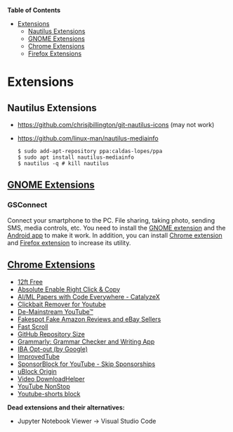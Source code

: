<!-- START doctoc generated TOC please keep comment here to allow auto update -->
<!-- DON'T EDIT THIS SECTION, INSTEAD RE-RUN doctoc TO UPDATE -->
**Table of Contents**

- [Extensions](#extensions)
  - [Nautilus Extensions](#nautilus-extensions)
  - [GNOME Extensions](#gnome-extensions)
  - [Chrome Extensions](#chrome-extensions)
  - [Firefox Extensions](#firefox-extensions)

<!-- END doctoc generated TOC please keep comment here to allow auto update -->

# Extensions



## Nautilus Extensions

- https://github.com/chrisjbillington/git-nautilus-icons (may not work)

- https://github.com/linux-man/nautilus-mediainfo

  ```
  $ sudo add-apt-repository ppa:caldas-lopes/ppa
  $ sudo apt install nautilus-mediainfo
  $ nautilus -q # kill nautilus
  ```



## [GNOME Extensions](https://extensions.gnome.org/)



### GSConnect

Connect your smartphone to the PC. File sharing, taking photo, sending SMS, media controls, etc. You need to install the [GNOME extension](https://extensions.gnome.org/extension/1319/gsconnect/) and the [Android app](https://play.google.com/store/apps/details?id=org.kde.kdeconnect_tp&hl=en_US&gl=US) to make it work. In addition, you can install [Chrome extension](https://chrome.google.com/webstore/detail/gsconnect/jfnifeihccihocjbfcfhicmmgpjicaec/related?hl=en ) and [Firefox extension](https://addons.mozilla.org/en-US/firefox/addon/gsconnect/) to increase its utility.

## [Chrome Extensions](https://chrome.google.com/webstore/category/extensions)

- [12ft Free](https://chrome.google.com/webstore/detail/12ft-free/ljgfopbnjccdcbmaanglicbcbhndoofa)
- [Absolute Enable Right Click & Copy](https://chrome.google.com/webstore/detail/absolute-enable-right-cli/jdocbkpgdakpekjlhemmfcncgdjeiika)
- [AI/ML Papers with Code Everywhere - CatalyzeX](https://chrome.google.com/webstore/detail/aiml-papers-with-code-eve/aikkeehnlfpamidigaffhfmgbkdeheil)
- [Clickbait Remover for Youtube](https://chrome.google.com/webstore/detail/clickbait-remover-for-you/omoinegiohhgbikclijaniebjpkeopip)
- [De-Mainstream YouTube™](https://chrome.google.com/webstore/detail/de-mainstream-youtube/dkcdmdpcapjlaoioeenamjdanpeehjan)
- [Fakespot Fake Amazon Reviews and eBay Sellers](https://chrome.google.com/webstore/detail/fakespot-fake-amazon-revi/nakplnnackehceedgkgkokbgbmfghain)
- [Fast Scroll](https://chrome.google.com/webstore/detail/fast-scroll/ecnjcglleblahonnenpaiofkabfakgdi)
- [GitHub Repository Size](https://chrome.google.com/webstore/detail/github-repository-size/apnjnioapinblneaedefcnopcjepgkci)
- [Grammarly: Grammar Checker and Writing App](https://chrome.google.com/webstore/detail/grammarly-grammar-checker/kbfnbcaeplbcioakkpcpgfkobkghlhen)
- [IBA Opt-out (by Google)](https://chrome.google.com/webstore/detail/iba-opt-out-by-google/gbiekjoijknlhijdjbaadobpkdhmoebb)
- [ImprovedTube](https://chrome.google.com/webstore/detail/improvedtube/bnomihfieiccainjcjblhegjgglakjdd)
- [SponsorBlock for YouTube - Skip Sponsorships](https://chrome.google.com/webstore/detail/sponsorblock-for-youtube/mnjggcdmjocbbbhaepdhchncahnbgone)
- [uBlock Origin](https://chrome.google.com/webstore/detail/ublock-origin/cjpalhdlnbpafiamejdnhcphjbkeiagm)
- [Video DownloadHelper](https://chrome.google.com/webstore/detail/video-downloadhelper/lmjnegcaeklhafolokijcfjliaokphfk)
- [YouTube NonStop](https://chrome.google.com/webstore/detail/youtube-nonstop/nlkaejimjacpillmajjnopmpbkbnocid)
- [Youtube-shorts block](https://chrome.google.com/webstore/detail/youtube-shorts-block/jiaopdjbehhjgokpphdfgmapkobbnmjp)

**Dead extensions and their alternatives:**

- Jupyter Notebook Viewer -> Visual Studio Code
